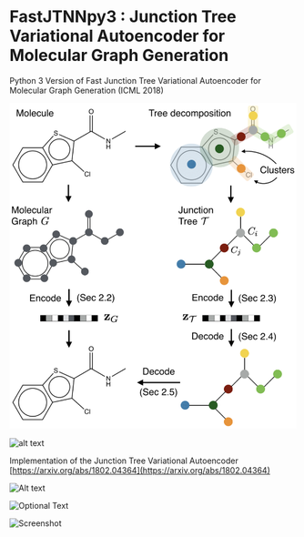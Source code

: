 # FastJTNNpy3 : Junction Tree Variational Autoencoder for Molecular Graph Generation
Python 3 Version of Fast Junction Tree Variational Autoencoder for Molecular Graph Generation (ICML 2018)

<img src="https://github.com/Bibyutatsu/FastJTNNpy3/blob/master/Old/paradigm.png" width="600">

![alt text](https://github.com/[tobiasawt@gmail.com]/[Junction-Tree-Variational-Auto-Encoder]/blob/[NOVEL-JUNCTION-TREE-NEURAL-NETWORK-BASED-SIMILARITY-MEASURE]/conda_list.png?raw=true)

Implementation of the Junction Tree Variational Autoencoder [https://arxiv.org/abs/1802.04364](https://arxiv.org/abs/1802.04364)

![Alt text](conda_list.png?raw=true "Title")

![Optional Text](../master/myFolder/conda_list.png)

![Screenshot](conda_list.png)
